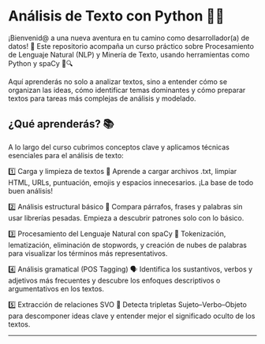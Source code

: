  # **Análisis de Texto con Python**  🧠✨
 
¡Bienvenid@ a una nueva aventura en tu camino como desarrollador(a) de datos! 🚀
Este repositorio acompaña un curso práctico sobre Procesamiento de Lenguaje Natural (NLP) y Minería de Texto, usando herramientas como Python y spaCy 🐍🔍

Aquí aprenderás no solo a analizar textos, sino a entender cómo se organizan las ideas, cómo identificar temas dominantes y cómo preparar textos para tareas más complejas de análisis y modelado.

## **¿Qué aprenderás?** 📚 

A lo largo del curso cubrimos conceptos clave y aplicamos técnicas esenciales para el análisis de texto:

1️⃣ Carga y limpieza de textos
📂 Aprende a cargar archivos .txt, limpiar HTML, URLs, puntuación, emojis y espacios innecesarios. ¡La base de todo buen análisis!

2️⃣ Análisis estructural básico
📏 Compara párrafos, frases y palabras sin usar librerías pesadas. Empieza a descubrir patrones solo con lo básico.

3️⃣ Procesamiento del Lenguaje Natural con spaCy
🧠 Tokenización, lematización, eliminación de stopwords, y creación de nubes de palabras para visualizar los términos más representativos.

4️⃣ Análisis gramatical (POS Tagging)
🗣️ Identifica los sustantivos, verbos y adjetivos más frecuentes y descubre los enfoques descriptivos o argumentativos en los textos.

5️⃣ Extracción de relaciones SVO
📌 Detecta tripletas Sujeto–Verbo–Objeto para descomponer ideas clave y entender mejor el significado oculto de los textos.

---
